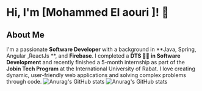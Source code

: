 # Hi, I'm [Mohammed El aouri ]! 👋

## About Me
I'm a passionate **Software Developer** with a background in **Java, Spring, Angular ,ReactJs **, and **Firebase**. I completed a **DTS 👨‍🎓 in Software Development** and recently finished a 5-month internship as part of the **Jobin Tech Program** at the International University of Rabat. I love creating dynamic, user-friendly web applications and solving complex problems through code.
![Anurag's GitHub stats](https://github-readme-stats.vercel.app/api?username=kimbo-slicee&show=reviews,discussions_started,discussions_answered,prs_merged,prs_merged_percentage)
![Anurag's GitHub stats](https://github-readme-stats.vercel.app/api?username=kimbo-slicee&show=reviews,discussions_started,discussions_answered,prs_merged,prs_merged_percentage)
